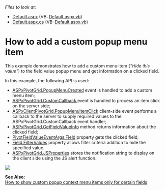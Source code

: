 <!-- default file list -->
*Files to look at*:

* [Default.aspx](./CS/WebSite/Default.aspx) (VB: [Default.aspx.vb](./VB/WebSite/Default.aspx.vb))
* [Default.aspx.cs](./CS/WebSite/Default.aspx.cs) (VB: [Default.aspx.vb](./VB/WebSite/Default.aspx.vb))
<!-- default file list end -->
# How to add a custom popup menu item


This example demonstrates how to add a custom menu item (<i>"Hide this value"</i>) to the field value popup menu and get information on a clicked field.

In this example, the following API is used:
* <a href="http://docs.devexpress.com/#AspNet/DevExpressWebASPxPivotGridASPxPivotGrid_PopupMenuCreatedtopic">ASPxPivotGrid.PopupMenuCreated</a> event is handled to add a custom menu item; 
* <a href="http://docs.devexpress.com/#AspNet/DevExpressWebASPxPivotGridASPxPivotGrid_CustomCallbacktopic">ASPxPivotGrid.CustomCallback </a> event is handled to process an item click on the server side;
* <a href="http://docs.devexpress.com/#AspNet/DevExpressWebASPxPivotGridScriptsASPxClientPivotGrid_PopupMenuItemClicktopic">ASPxClientPivotGrid.PopupMenuItemClick</a> client-side event performs a callback to the server to supply required values to the ASPxPivotGrid.CustomCallback event handler;
* <a href="https://docs.devexpress.com/AspNet/DevExpress.Web.ASPxPivotGrid.ASPxPivotGrid.GetFieldValueInfo(System.Boolean-System.Int32)">ASPxPivotGrid.GetFieldValueInfo</a> method returns information about the clicked field;
* <a href="https://docs.devexpress.com/CoreLibraries/DevExpress.XtraPivotGrid.PivotFieldEventArgsBase-1.Field">PivotFieldValueEventArgs.Field</a> property gets the clicked field;
* <a href="https://docs.devexpress.com/CoreLibraries/DevExpress.XtraPivotGrid.PivotGridFieldBase.FilterValues">Field.FilterValues</a> property allows filter criteria addition to hide the specified value.
 * <a href="https://docs.devexpress.com/AspNet/DevExpress.Web.ASPxPivotGrid.ASPxPivotGrid.JSProperties">ASPxPivotGrid.JSProperties</a> stores the notification string to display on the client side using the JS alert function.

 ![](~/images/Screenshot.png)





</p><p><strong>See Also:</strong> <br />
<a href="https://www.devexpress.com/Support/Center/p/E3909">How to show custom popup context menu items only for certain fields</a></p>

<br/>


